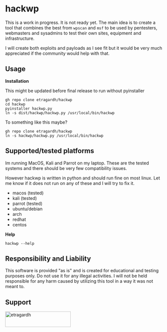 # hackwp

This is a work in progress. It is not ready yet.
The main idea is to create a tool that combines the best from `wpscan` and `msf` to be used by pentesters, webmasters and sysadmins to test their own sites, equipment and infrastructure.

I will create both exploits and payloads as I see fit but it would be very much appreciated if the community would help with that.

## Usage

**Installation**

This might be updated before final release to run without pyinstaller
```
gh repo clone etragardh/hackwp
cd hackwp
pyinstaller hackwp.py
ln -s dist/hackwp/hackwp.py /usr/local/bin/hackwp
```

To something like this maybe?
```
gh repo clone etragardh/hackwp
ln -s hackwp/hackwp.py /usr/local/bin/hackwp
```

## Supported/tested platforms
Im running MacOS, Kali and Parrot on my laptop.
These are the tested systems and there should be very few compatibility issues.

However hackwp is written in python and should run fine on most linux.
Let me know if it does not run on any of these and I will try to fix it.

+ macos (tested)
+ kali (tested)
+ parrot (tested)
+ ubuntu/debian
+ arch
+ redhat
+ centos

**Help**
```
hackwp --help
```

## Responsibility and Liability
This software is provided "as is" and is created for educational and testing purposes only. Do not use it for any illegal activities. I will not be held responsible for any harm caused by utilizing this tool in a way it was not meant to.


## Support
<p><a href="https://www.buymeacoffee.com/etragardh"> <img align="left" src="https://cdn.buymeacoffee.com/buttons/v2/default-yellow.png" height="50" width="210" alt="etragardh" /></a></p>
